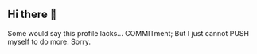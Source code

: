 ## Hi there 👋

Some would say this profile lacks... COMMITment;
But I just cannot PUSH myself to do more.
Sorry.
